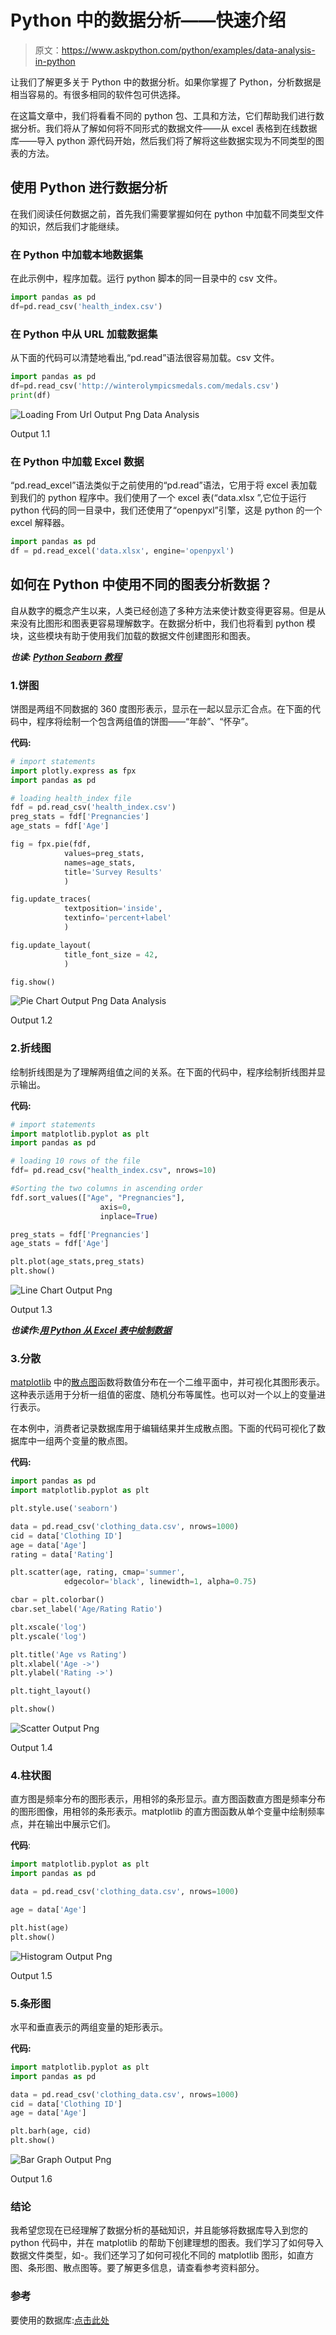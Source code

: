 # Python 中的数据分析——快速介绍

> 原文：<https://www.askpython.com/python/examples/data-analysis-in-python>

让我们了解更多关于 Python 中的数据分析。如果你掌握了 Python，分析数据是相当容易的。有很多相同的软件包可供选择。

在这篇文章中，我们将看看不同的 python 包、工具和方法，它们帮助我们进行数据分析。我们将从了解如何将不同形式的数据文件——从 excel 表格到在线数据库——导入 python 源代码开始，然后我们将了解将这些数据实现为不同类型的图表的方法。

## 使用 Python 进行数据分析

在我们阅读任何数据之前，首先我们需要掌握如何在 python 中加载不同类型文件的知识，然后我们才能继续。

### 在 Python 中加载本地数据集

在此示例中，程序加载。运行 python 脚本的同一目录中的 csv 文件。

```py
import pandas as pd
df=pd.read_csv('health_index.csv')

```

### 在 Python 中从 URL 加载数据集

从下面的代码可以清楚地看出,“pd.read”语法很容易加载。csv 文件。

```py
import pandas as pd
df=pd.read_csv('http://winterolympicsmedals.com/medals.csv')
print(df)

```

![Loading From Url Output Png Data Analysis](img/5613ee42cfeda4f7317c77521a825aad.png)

Output 1.1

### 在 Python 中加载 Excel 数据

“pd.read_excel”语法类似于之前使用的“pd.read”语法，它用于将 excel 表加载到我们的 python 程序中。我们使用了一个 excel 表(“data.xlsx ”,它位于运行 python 代码的同一目录中，我们还使用了“openpyxl”引擎，这是 python 的一个 excel 解释器。

```py
import pandas as pd
df = pd.read_excel('data.xlsx', engine='openpyxl')

```

## 如何在 Python 中使用不同的图表分析数据？

自从数字的概念产生以来，人类已经创造了多种方法来使计数变得更容易。但是从来没有比图形和图表更容易理解数字。在数据分析中，我们也将看到 python 模块，这些模块有助于使用我们加载的数据文件创建图形和图表。

***也读: [Python Seaborn 教程](https://www.askpython.com/python-modules/python-seaborn-tutorial)***

### 1.饼图

饼图是两组不同数据的 360 度图形表示，显示在一起以显示汇合点。在下面的代码中，程序将绘制一个包含两组值的饼图——“年龄”、“怀孕”。

**代码:**

```py
# import statements
import plotly.express as fpx
import pandas as pd

# loading health_index file
fdf = pd.read_csv('health_index.csv')
preg_stats = fdf['Pregnancies']
age_stats = fdf['Age']

fig = fpx.pie(fdf,
            values=preg_stats,
            names=age_stats,
            title='Survey Results'
            )

fig.update_traces(
            textposition='inside',
            textinfo='percent+label'
            )

fig.update_layout(
            title_font_size = 42,
            )

fig.show()

```

![Pie Chart Output Png Data Analysis](img/4fd5907905882803bec840552bc1651b.png)

Output 1.2

### 2.折线图

绘制折线图是为了理解两组值之间的关系。在下面的代码中，程序绘制折线图并显示输出。

**代码:**

```py
# import statements
import matplotlib.pyplot as plt
import pandas as pd

# loading 10 rows of the file
fdf= pd.read_csv("health_index.csv", nrows=10)

#Sorting the two columns in ascending order
fdf.sort_values(["Age", "Pregnancies"],
                    axis=0,
                    inplace=True)

preg_stats = fdf['Pregnancies']
age_stats = fdf['Age']

plt.plot(age_stats,preg_stats)
plt.show()

```

![Line Chart Output Png](img/e4a3006f3cc12c883e715e663b7a05e3.png)

Output 1.3

***也读作:[用 Python 从 Excel 表中绘制数据](https://www.askpython.com/python/examples/plot-data-from-excel-sheet)***

### 3.分散

[matplotlib](https://www.askpython.com/python-modules/matplotlib/python-matplotlib) 中的[散点图](https://www.askpython.com/python-modules/matplotlib/matplotlib-subplots)函数将数值分布在一个二维平面中，并可视化其图形表示。这种表示适用于分析一组值的密度、随机分布等属性。也可以对一个以上的变量进行表示。

在本例中，消费者记录数据库用于编辑结果并生成散点图。下面的代码可视化了数据库中一组两个变量的散点图。

**代码:**

```py
import pandas as pd
import matplotlib.pyplot as plt

plt.style.use('seaborn')

data = pd.read_csv('clothing_data.csv', nrows=1000)
cid = data['Clothing ID']
age = data['Age']
rating = data['Rating']

plt.scatter(age, rating, cmap='summer',
            edgecolor='black', linewidth=1, alpha=0.75)

cbar = plt.colorbar()
cbar.set_label('Age/Rating Ratio')

plt.xscale('log')
plt.yscale('log')

plt.title('Age vs Rating')
plt.xlabel('Age ->')
plt.ylabel('Rating ->')

plt.tight_layout()

plt.show()

```

![Scatter Output Png](img/8198d17b58440a856291b999d4baf848.png)

Output 1.4

### 4.柱状图

直方图是频率分布的图形表示，用相邻的条形显示。直方图函数直方图是频率分布的图形图像，用相邻的条形表示。matplotlib 的直方图函数从单个变量中绘制频率点，并在输出中展示它们。

**代码**:

```py
import matplotlib.pyplot as plt
import pandas as pd

data = pd.read_csv('clothing_data.csv', nrows=1000)

age = data['Age']

plt.hist(age)
plt.show()

```

![Histogram Output Png](img/47c8b6d85dd2ff8e0c8a7debf2acd0ca.png)

Output 1.5

### 5.条形图

水平和垂直表示的两组变量的矩形表示。

**代码:**

```py
import matplotlib.pyplot as plt
import pandas as pd

data = pd.read_csv('clothing_data.csv', nrows=1000)
cid = data['Clothing ID']
age = data['Age']

plt.barh(age, cid)
plt.show()
```

![Bar Graph Output Png](img/0e8624dcaeec72d25a0f33359790720a.png)

Output 1.6

### 结论

我希望您现在已经理解了数据分析的基础知识，并且能够将数据库导入到您的 python 代码中，并在 matplotlib 的帮助下创建理想的图表。我们学习了如何导入数据文件类型，如-。我们还学习了如何可视化不同的 matplotlib 图形，如直方图、条形图、散点图等。要了解更多信息，请查看参考资料部分。

### 参考

要使用的数据库:[点击此处](https://www.kaggle.com/uciml/pima-indians-diabetes-database)